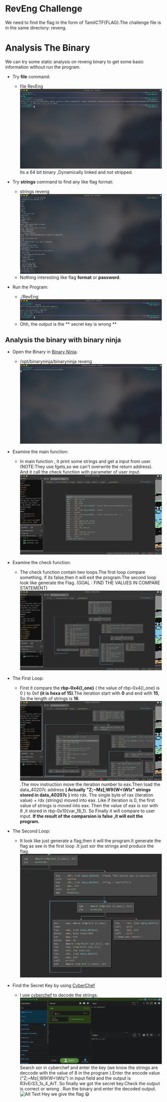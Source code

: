 # RevEng Challenge
We need to find the flag in the form of TamilCTF{FLAG}.The challenge file is in the same directory: reveng. 

# Analysis The Binary

We can try some static analysis on reveng binary to get some basic information without run the program.

- Try **file** command:
  - file RevEng
![Alt Text](img/file.png)
Its a 64 bit binary ,Dynamically linked and not stripped.

- Try **strings** command to find any like flag format:

  - strings reveng
![Alt Text](img/strings.png)
  - Nothing interesting like flag **format** or **password**.

- Run the Program:
  - ./RevEng
  ![Alt Text](img/run_bin.png)
  - Ohh, the output is the ** secret key is wrong **

## Analysis the binary with binary ninja
- Open the Binary in [Binary Ninja](https://binary.ninja/demo/).
  - /opt/binaryninja/binaryninja reveng
![Alt Text](img/binaryopen.png)

- Examine the main function:

  - In main function , it print some strings and get a input from user. (NOTE:They use fgets,so we can't overwrite the return address).
And it call the check function with parameter of user input.
![Alt Text](img/main.png)

- Examine the check function:

  - The check function contain two loops.The first loop compare something, if its false,then it will exit the program.The second loop look like generate the Flag.
(GOAL : FIND THE VALUES IN COMPARE STATEMENT)
![Alt Text](img/check.png)
- The First Loop:
  - First it compare the **rbp-0x4{l_one}** ( the value of rbp-0x4{l_one} is 0 ) to 0xf **(it is hexa of 15)**.The iteration start with **0** and end with **15**, So the length of strings is **16**.![Alt Text](img/first_loop.png).The mov instruction move the iteration number to eax.Then load the data_40207c address **( Actually "Z;~Mz[;W9{W<\WIz\" strings stored in data_40207c )** into rdx. The single byte of rax (iteration value) + rdx (strings) moved into eax. Like if iteration is 0, the first value of strings is moved into eax. Then the value of eax is xor with 8 ,it stored in rbp-0x10{var_18_1}. So Finally it will compare to user input. **If the result of the comparsion is false ,it will exit the program.**

- The Second Loop:
  - It look like just generate a flag,then it will the program.It generate the flag as see in the first loop .It just xor the strings and produce the flag.
![Alt Text](img/second_loop.png)

- Find the Secret Key by using [CyberChef](http://icyberchef.com/)
  - I use [cyberchef](http://icyberchef.com) to decode the strings.![Alt Text](img/decode.png)Search xor in cyberchef and enter the key (we know the strings are deccode with the value of 8 in the program ).Enter the encode value ("Z;~Mz[;W9{W<\WIz\") in input field and the output is R3vErS3_1s_4_ArT. So finally we got the secret key.Check the output is correct or wrong . Run the binary and enter the decoded output.![Alt Text](flag.png) Hey we give the flag :smiley:
	

 
